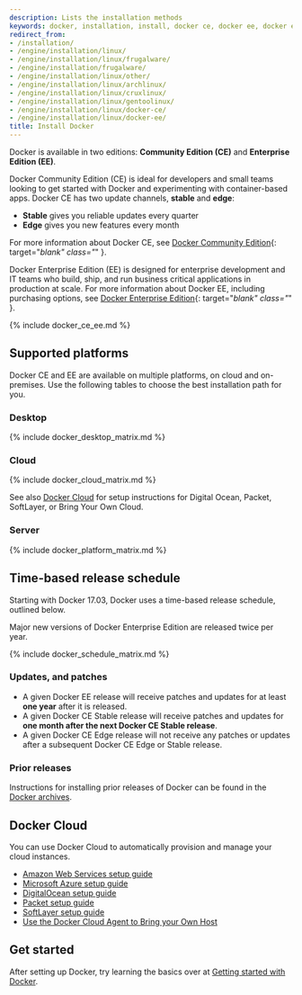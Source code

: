 ```yaml
---
description: Lists the installation methods
keywords: docker, installation, install, docker ce, docker ee, docker editions, stable, edge
redirect_from:
- /installation/
- /engine/installation/linux/
- /engine/installation/linux/frugalware/
- /engine/installation/frugalware/
- /engine/installation/linux/other/
- /engine/installation/linux/archlinux/
- /engine/installation/linux/cruxlinux/
- /engine/installation/linux/gentoolinux/
- /engine/installation/linux/docker-ce/
- /engine/installation/linux/docker-ee/
title: Install Docker
---
```


Docker is available in two editions: **Community Edition (CE)** and **Enterprise
Edition (EE)**.

Docker Community Edition (CE) is ideal for developers and small
teams looking to get started with Docker and experimenting with container-based
apps. Docker CE has two update channels, **stable** and **edge**:

* **Stable** gives you reliable updates every quarter
* **Edge** gives you new features every month

For more information about Docker CE, see
[Docker Community Edition](https://www.docker.com/community-edition/){: target="_blank" class="_" }.

Docker Enterprise Edition (EE) is designed for enterprise
development and IT teams who build, ship, and run business critical
applications in production at scale. For more information about Docker EE,
including purchasing options, see
[Docker Enterprise Edition](https://www.docker.com/enterprise-edition/){: target="_blank" class="_" }.

{% include docker_ce_ee.md %}

## Supported platforms

Docker CE and EE are available on multiple platforms, on cloud and on-premises.
Use the following tables to choose the best installation path for you.

### Desktop

{% include docker_desktop_matrix.md %}

### Cloud

{% include docker_cloud_matrix.md %}

See also [Docker Cloud](#docker-cloud) for setup instructions for
Digital Ocean, Packet, SoftLayer, or Bring Your Own Cloud.

### Server

{% include docker_platform_matrix.md %}

## Time-based release schedule

Starting with Docker 17.03, Docker uses a time-based release schedule, outlined
below.

Major new versions of Docker Enterprise Edition are released twice per year.

{% include docker_schedule_matrix.md %}

### Updates, and patches

- A given Docker EE release will receive patches and updates for at least **one
  year** after it is released.
- A given Docker CE Stable release will receive patches and updates for **one
  month after the next Docker CE Stable release**.
- A given Docker CE Edge release will not receive any patches or updates after
  a subsequent Docker CE Edge or Stable release.

### Prior releases

Instructions for installing prior releases of Docker can be found in the
[Docker archives](/docsarchive/).

## Docker Cloud

You can use Docker Cloud to automatically provision and manage your cloud instances.

* [Amazon Web Services setup guide](/docker-cloud/cloud-swarm/link-aws-swarm.md)
* [Microsoft Azure setup guide](/docker-cloud/cloud-swarm/link-azure-swarm.md)
* [DigitalOcean setup guide](/docker-cloud/infrastructure/link-do.md)
* [Packet setup guide](/docker-cloud/infrastructure/link-packet.md)
* [SoftLayer setup guide](/docker-cloud/infrastructure/link-softlayer.md)
* [Use the Docker Cloud Agent to Bring your Own Host](/docker-cloud/infrastructure/byoh.md)

## Get started

After setting up Docker, try learning the basics over at
[Getting started with Docker](/get-started/).

